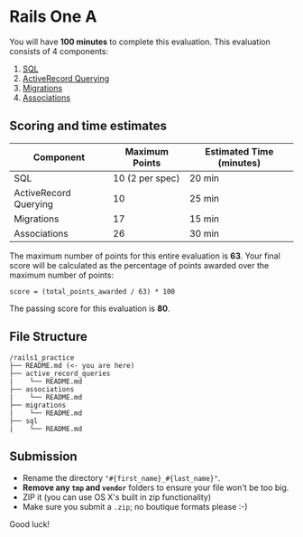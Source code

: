 # Rails One A

You will have **100 minutes** to complete this evaluation. This evaluation consists
of 4 components:

1. [SQL](./sql/README.md)
2. [ActiveRecord Querying](./active_record_queries/README.md)
3. [Migrations](./migrations/README.md)
4. [Associations](./associations/README.md)

## Scoring and time estimates

| Component                | Maximum Points  | Estimated Time (minutes) |
| ------------------------ | --------------- | ------------------------ |
| SQL                      | 10 (2 per spec) | 20 min                   |
| ActiveRecord Querying    | 10              | 25 min                   |
| Migrations               | 17              | 15 min                   |
| Associations             | 26              | 30 min                   |

The maximum number of points for this entire
evaluation is **63**. Your final score will be calculated as the percentage of
points awarded over the maximum number of points:

`score = (total_points_awarded / 63) * 100`

The passing score for this evaluation is **80**.

## File Structure

```plaintext
/rails1_practice
├── README.md (<- you are here)
├── active_record_queries
|    └── README.md
├── associations
|    └── README.md
├── migrations
|    └── README.md
├── sql
|    └── README.md
```

## Submission

- Rename the directory `"#{first_name}_#{last_name}"`.
- **Remove any `tmp` and `vendor`** folders to ensure your file won't be too
  big.
- ZIP it (you can use OS X's built in zip functionality)
- Make sure you submit a `.zip`; no boutique formats please :-)

Good luck!
